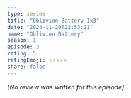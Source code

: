 ```yaml
---
type: series
title: "Oblivion Battery 1x3"
date: "2024-11-20T22:53:21"
name: "Oblivion Battery"
season: 1
episode: 3
rating: 5
ratingEmoji: ⭐️⭐️⭐️⭐️⭐️
share: false
---
```


_[No review was written for this episode]_
